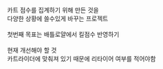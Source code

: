 카트 점수를 집계하기 위해 만든 것을<br>
다양한 상황에 쓸수있게 바꾸는 프로젝트<br>
<br>
첫번째 목표는 배틀로얄에서 킬점수 반영하기<br>
<br>
현재 개선해야 할 것<br>
카트라이더에 맞춰져 있기 때문에 리타이어 여부를 적어야함